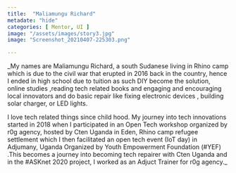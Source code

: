 ```yaml
---
title:  "Maliamungu Richard"
metadate: "hide"
categories: [ Mentor, UI ]
image: "/assets/images/story3.jpg"
image: "Screenshot_20210407-225303.png"

---
```


 _My names are Maliamungu Richard, a south Sudanese living in Rhino camp which is due to the civil war that
erupted in 2016 back in the country, hence I ended in high school due to tuition as such DIY become the solution, online studies
,reading tech related books and engaging and encouraging local innovators and do basic repair like fixing electronic devices , building solar charger, or LED lights.

I love tech related things since child hood. My journey into tech innovations started in 2018 when I participated in an Open Tech workshop organized by r0g agency, hosted by Cten Uganda in Eden, Rhino camp refugee settlement which I then facilitated an open tech event (IoT day) in Adjumany, Uganda Organized by Youth Empowerment Foundation (#YEF) .This becomes a journey into becoming tech repairer with Cten Uganda and in the #ASKnet 2020 project, I worked as an Adjuct Trainer for r0g agency._
